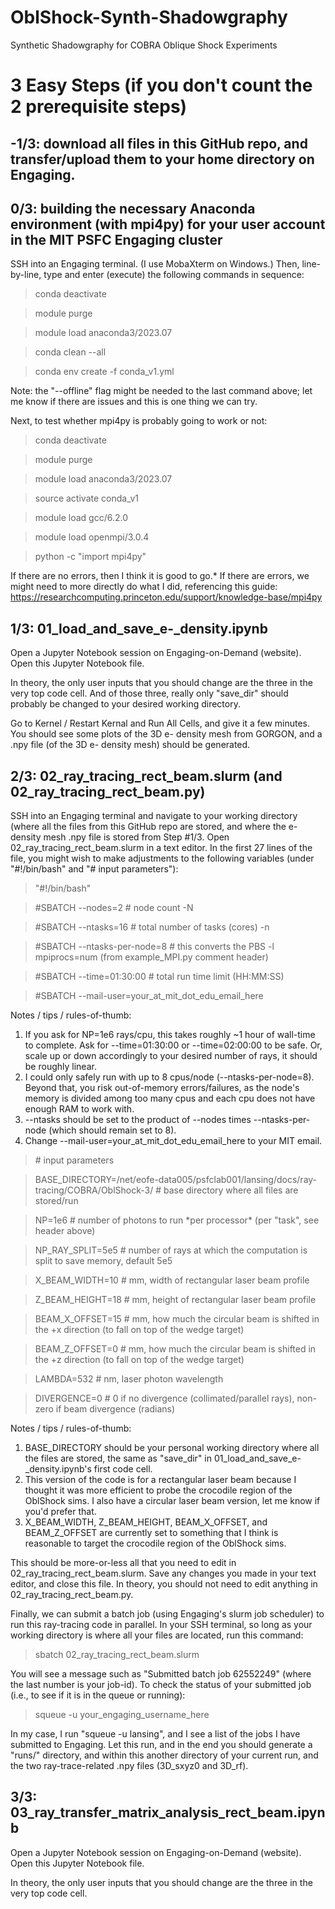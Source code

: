 # OblShock-Synth-Shadowgraphy
 Synthetic Shadowgraphy for COBRA Oblique Shock Experiments

# 3 Easy Steps (if you don't count the 2 prerequisite steps)

## -1/3: download all files in this GitHub repo, and transfer/upload them to your home directory on Engaging.  

## 0/3: building the necessary Anaconda environment (with mpi4py) for your user account in the MIT PSFC Engaging cluster

SSH into an Engaging terminal.  (I use MobaXterm on Windows.)  Then, line-by-line, type and enter (execute) the following commands in sequence:
  
> conda deactivate
  
> module purge
  
> module load anaconda3/2023.07
  
> conda clean --all
  
> conda env create -f conda_v1.yml

Note: the "--offline" flag might be needed to the last command above; let me know if there are issues and this is one thing we can try.

Next, to test whether mpi4py is probably going to work or not:
  
> conda deactivate
  
> module purge
  
> module load anaconda3/2023.07
  
> source activate conda_v1
  
> module load gcc/6.2.0
  
> module load openmpi/3.0.4
  
> python -c "import mpi4py"

If there are no errors, then I think it is good to go.*  If there are errors, we might need to more directly do what I did, referencing this guide: https://researchcomputing.princeton.edu/support/knowledge-base/mpi4py

## 1/3: 01_load_and_save_e-_density.ipynb

Open a Jupyter Notebook session on Engaging-on-Demand (website).  Open this Jupyter Notebook file.  

In theory, the only user inputs that you should change are the three in the very top code cell.  And of those three, really only "save_dir" should probably be changed to your desired working directory.  

Go to Kernel / Restart Kernal and Run All Cells, and give it a few minutes.  You should see some plots of the 3D e- density mesh from GORGON, and a .npy file (of the 3D e- density mesh) should be generated.  

## 2/3: 02_ray_tracing_rect_beam.slurm (and 02_ray_tracing_rect_beam.py)

SSH into an Engaging terminal and navigate to your working directory (where all the files from this GitHub repo are stored, and where the e- density mesh .npy file is stored from Step #1/3.  Open 02_ray_tracing_rect_beam.slurm in a text editor.  In the first 27 lines of the file, you might wish to make adjustments to the following variables (under "#!/bin/bash" and "# input parameters"):

> "#!/bin/bash"

> #SBATCH --nodes=2                  # node count -N

> #SBATCH --ntasks=16                # total number of tasks (cores) -n

> #SBATCH --ntasks-per-node=8        # this converts the PBS -l mpiprocs=num (from example_MPI.py comment header)

> #SBATCH --time=01:30:00            # total run time limit (HH:MM:SS)

> #SBATCH --mail-user=your_at_mit_dot_edu_email_here

Notes / tips / rules-of-thumb: 
1. If you ask for NP=1e6 rays/cpu, this takes roughly ~1 hour of wall-time to complete.  Ask for --time=01:30:00 or --time=02:00:00 to be safe.  Or, scale up or down accordingly to your desired number of rays, it should be roughly linear.  
2. I could only safely run with up to 8 cpus/node (--ntasks-per-node=8).  Beyond that, you risk out-of-memory errors/failures, as the node's memory is divided among too many cpus and each cpu does not have enough RAM to work with.
3. --ntasks should be set to the product of --nodes times --ntasks-per-node (which should remain set to 8).
4. Change --mail-user=your_at_mit_dot_edu_email_here to your MIT email.  

> \# input parameters

> BASE_DIRECTORY=/net/eofe-data005/psfclab001/lansing/docs/ray-tracing/COBRA/OblShock-3/  # base directory where all files are stored/run

> NP=1e6  # number of photons to run \*per processor\* (per "task", see header above)

> NP_RAY_SPLIT=5e5  # number of rays at which the computation is split to save memory, default 5e5

> X_BEAM_WIDTH=10  # mm, width of rectangular laser beam profile

> Z_BEAM_HEIGHT=18  # mm, height of rectangular laser beam profile

> BEAM_X_OFFSET=15  # mm, how much the circular beam is shifted in the +x direction (to fall on top of the wedge target)

> BEAM_Z_OFFSET=0  # mm, how much the circular beam is shifted in the +z direction (to fall on top of the wedge target)

> LAMBDA=532  # nm, laser photon wavelength

> DIVERGENCE=0  # 0 if no divergence (collimated/parallel rays), non-zero if beam divergence (radians)

Notes / tips / rules-of-thumb: 
1. BASE_DIRECTORY should be your personal working directory where all the files are stored, the same as "save_dir" in 01_load_and_save_e-_density.ipynb's first code cell.
2. This version of the code is for a rectangular laser beam because I thought it was more efficient to probe the crocodile region of the OblShock sims.  I also have a circular laser beam version, let me know if you'd prefer that.
3. X_BEAM_WIDTH, Z_BEAM_HEIGHT, BEAM_X_OFFSET, and BEAM_Z_OFFSET are currently set to something that I think is reasonable to target the crocodile region of the OblShock sims.

This should be more-or-less all that you need to edit in 02_ray_tracing_rect_beam.slurm.  Save any changes you made in your text editor, and close this file.  In theory, you should not need to edit anything in 02_ray_tracing_rect_beam.py.  

Finally, we can submit a batch job (using Engaging's slurm job scheduler) to run this ray-tracing code in parallel.  In your SSH terminal, so long as your working directory is where all your files are located, run this command:
> sbatch 02_ray_tracing_rect_beam.slurm

You will see a message such as "Submitted batch job 62552249" (where the last number is your job-id).  To check the status of your submitted job (i.e., to see if it is in the queue or running):
> squeue -u your_engaging_username_here

In my case, I run "squeue -u lansing", and I see a list of the jobs I have submitted to Engaging.  Let this run, and in the end you should generate a "runs/" directory, and within this another directory of your current run, and the two ray-trace-related .npy files (3D_sxyz0 and 3D_rf).  

## 3/3: 03_ray_transfer_matrix_analysis_rect_beam.ipynb

Open a Jupyter Notebook session on Engaging-on-Demand (website).  Open this Jupyter Notebook file.  

In theory, the only user inputs that you should change are the three in the very top code cell.

